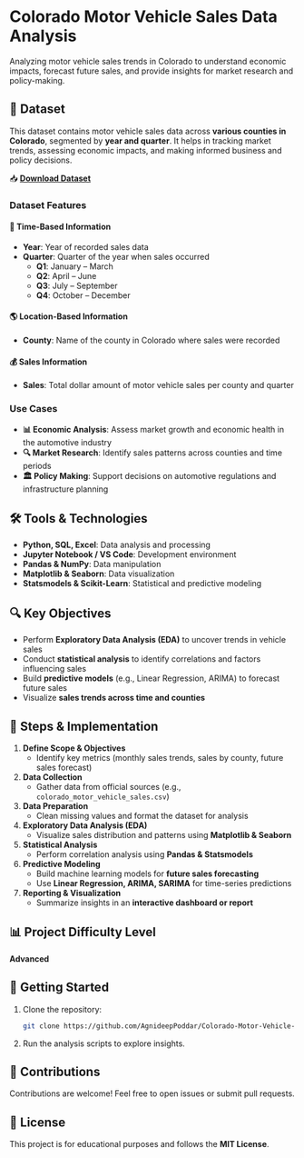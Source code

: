# Colorado Motor Vehicle Sales Data Analysis  
Analyzing motor vehicle sales trends in Colorado to understand economic impacts, forecast future sales, and provide insights for market research and policy-making.  

## 📂 Dataset  
This dataset contains motor vehicle sales data across **various counties in Colorado**, segmented by **year and quarter**. It helps in tracking market trends, assessing economic impacts, and making informed business and policy decisions.  

📥 **[Download Dataset](https://drive.google.com/file/d/1NSrdKINfCbfhUluXlbNsckHsENRaECDk/view?usp=sharing)** 

### **Dataset Features**  
#### 📅 Time-Based Information  
- **Year**: Year of recorded sales data  
- **Quarter**: Quarter of the year when sales occurred  
  - **Q1**: January – March  
  - **Q2**: April – June  
  - **Q3**: July – September  
  - **Q4**: October – December  

#### 🌎 Location-Based Information  
- **County**: Name of the county in Colorado where sales were recorded  

#### 💰 Sales Information  
- **Sales**: Total dollar amount of motor vehicle sales per county and quarter  

### **Use Cases**  
- **📊 Economic Analysis**: Assess market growth and economic health in the automotive industry  
- **🔍 Market Research**: Identify sales patterns across counties and time periods  
- **🏛️ Policy Making**: Support decisions on automotive regulations and infrastructure planning  

## 🛠️ Tools & Technologies  
- **Python, SQL, Excel**: Data analysis and processing  
- **Jupyter Notebook / VS Code**: Development environment  
- **Pandas & NumPy**: Data manipulation  
- **Matplotlib & Seaborn**: Data visualization  
- **Statsmodels & Scikit-Learn**: Statistical and predictive modeling  

## 🔍 Key Objectives  
- Perform **Exploratory Data Analysis (EDA)** to uncover trends in vehicle sales  
- Conduct **statistical analysis** to identify correlations and factors influencing sales  
- Build **predictive models** (e.g., Linear Regression, ARIMA) to forecast future sales  
- Visualize **sales trends across time and counties**  

## 📌 Steps & Implementation  
1. **Define Scope & Objectives**  
   - Identify key metrics (monthly sales trends, sales by county, future sales forecast)  
2. **Data Collection**  
   - Gather data from official sources (e.g., `colorado_motor_vehicle_sales.csv`)  
3. **Data Preparation**  
   - Clean missing values and format the dataset for analysis  
4. **Exploratory Data Analysis (EDA)**  
   - Visualize sales distribution and patterns using **Matplotlib & Seaborn**  
5. **Statistical Analysis**  
   - Perform correlation analysis using **Pandas & Statsmodels**  
6. **Predictive Modeling**  
   - Build machine learning models for **future sales forecasting**  
   - Use **Linear Regression, ARIMA, SARIMA** for time-series predictions  
7. **Reporting & Visualization**  
   - Summarize insights in an **interactive dashboard or report**  

## 📊 Project Difficulty Level  
**Advanced**  

## 🚀 Getting Started  
1. Clone the repository:  
   ```sh
   git clone https://github.com/AgnideepPoddar/Colorado-Motor-Vehicle-Sales-Analysis.git
   ```  
2. Run the analysis scripts to explore insights.  

## 🤝 Contributions  
Contributions are welcome! Feel free to open issues or submit pull requests.  

## 📜 License  
This project is for educational purposes and follows the **MIT License**.  
